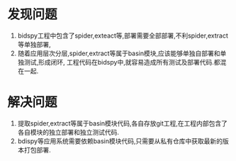 # 发现问题
1. bidspy工程中包含了spider,exteact等,部署需要全部部署,不利spider,extract等单独部署,
2. 随着应用层次分层,spider,extract等属于basin模块,应该能够单独自部署和单独测试,形成闭环, 工程代码在bidspy中,就容易造成所有测试及部署代码.都混在一起.

# 解决问题
1. 提取spider,extract等属于basin模块代码,各自存放git工程,在工程内部包含了各自模块的独立部署和独立测试代码.
2. bdispy等应用系统需要依赖basin模块代码,只需要从私有仓库中获取最新的版本打包部署.

[](/graphics/bidspy_ori.png)
---
[](/graphics/bidspy_change.png)
